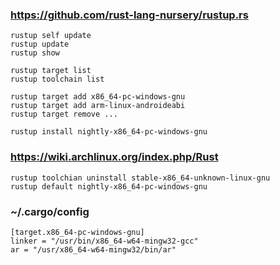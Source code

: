 
### https://github.com/rust-lang-nursery/rustup.rs

    rustup self update
    rustup update
    rustup show

    rustup target list
    rustup toolchain list

    rustup target add x86_64-pc-windows-gnu
    rustup target add arm-linux-androideabi
    rustup target remove ...

    rustup install nightly-x86_64-pc-windows-gnu

### https://wiki.archlinux.org/index.php/Rust

    rustup toolchian uninstall stable-x86_64-unknown-linux-gnu
    rustup default nightly-x86_64-pc-windows-gnu

### ~/.cargo/config

    [target.x86_64-pc-windows-gnu]
    linker = "/usr/bin/x86_64-w64-mingw32-gcc"
    ar = "/usr/x86_64-w64-mingw32/bin/ar"

